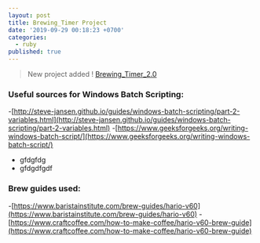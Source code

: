 ```yaml
---
layout: post
title: Brewing_Timer Project
date: '2019-09-29 00:18:23 +0700'
categories:
  - ruby
published: true
---
```

> New project added ! [Brewing_Timer_2.0](/project/brew-timer/)

### Useful sources for Windows Batch Scripting:

-[http://steve-jansen.github.io/guides/windows-batch-scripting/part-2-variables.html](http://steve-jansen.github.io/guides/windows-batch-scripting/part-2-variables.html)
-[https://www.geeksforgeeks.org/writing-windows-batch-script/](https://www.geeksforgeeks.org/writing-windows-batch-script/)
- gfdgfdg
- gfdgdfgdf

### Brew guides used:
-[https://www.baristainstitute.com/brew-guides/hario-v60](https://www.baristainstitute.com/brew-guides/hario-v60)
-[https://www.craftcoffee.com/how-to-make-coffee/hario-v60-brew-guide](https://www.craftcoffee.com/how-to-make-coffee/hario-v60-brew-guide)

